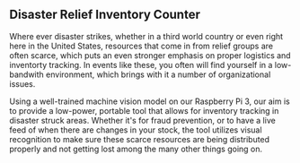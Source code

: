 ## Disaster Relief Inventory Counter

Where ever disaster strikes, whether in a third world country or even right here in the United States, resources that come in from relief groups are often scarce, which puts an even stronger emphasis on proper logistics and inventorty tracking. In events like these, you often will find yourself in a low-bandwith environment, which brings with it a number of organizational issues.

Using a well-trained machine vision model on our Raspberry Pi 3, our aim is to provide a low-power, portable tool that allows for inventory tracking in disaster struck areas. Whether it's for fraud prevention, or to have a live feed of when there are changes in your stock, the tool utilizes visual recognition to make sure these scarce resources are being distributed properly and not getting lost among the many other things going on.

